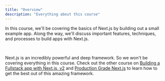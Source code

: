 ```yaml
---
title: "Overview"
description: "Everything about this course"
---
```


In this course, we'll be covering the basics of Next.js by building out a small example app. Along the way, we'll discuss important features, techniques, and processes to build apps with Next.js.

<br>

Next.js is an incredibly powerful and deep framework. So we won't be covering everything in this course. Check out the other course on [Building a Fullstack app with Next.js, v2][fullstack] and [Production Grade Next.js][production] to learn how to get the best out of this amazing framework.

[production]: https://frontendmasters.com/courses/production-next/
[fullstack]: https://frontendmasters.com/courses/fullstack-app-next-v2/
